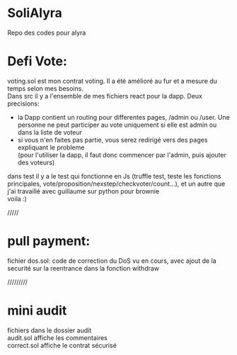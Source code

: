 # SoliAlyra

Repo des codes pour alyra  

# Defi Vote:  

voting.sol est mon contrat voting. Il a été amélioré au fur et a mesure du temps selon mes besoins.  
Dans src il y a l'ensemble de mes fichiers react pour la dapp. Deux precisions:  
 - la Dapp contient un routing pour differentes pages, /admin ou /user. Une personne ne peut participer au vote uniquement si elle est admin ou dans la liste de voteur  
 - si vous n'en faites pas partie, vous serez redirigé vers des pages expliquant le probleme  
 (pour l'utiliser la dapp, il faut donc commencer par l'admin, puis ajouter des voteurs)  
   
dans test il y a le test qui fonctionne en Js (truffle test, teste les fonctions principales, vote/proposition/nexstep/checkvoter/count...), et un autre que j'ai travaillé avec guillaume sur python pour brownie  
voila :)  

/////

# pull payment:

fichier dos.sol: code de correction du DoS vu en cours, avec ajout de la securité sur la reentrance dans la fonction withdraw

/////////

# mini audit

fichiers dans le dossier audit  
audit.sol affiche les commentaires  
correct.sol affiche le contrat sécurisé  
